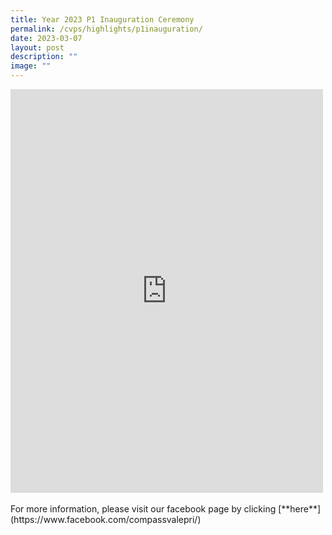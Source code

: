 ```yaml
---
title: Year 2023 P1 Inauguration Ceremony
permalink: /cvps/highlights/p1inauguration/
date: 2023-03-07
layout: post
description: ""
image: ""
---
```

<iframe src="https://www.facebook.com/plugins/post.php?href=https%3A%2F%2Fwww.facebook.com%2Fcompassvalepri%2Fposts%2Fpfbid0PcBinDNbAf6QoG8qSU8PSiVdi49qhN9FamAzY35PgrDsihSckP2DL5F7CmuVUEpMl&show_text=true&width=500" width="500" height="646" style="border:none;overflow:hidden" scrolling="no" frameborder="0" allowfullscreen="true" allow="autoplay; clipboard-write; encrypted-media; picture-in-picture; web-share"></iframe>
<br>
<br>
For more information, please visit our facebook page by clicking [**here**](https://www.facebook.com/compassvalepri/)